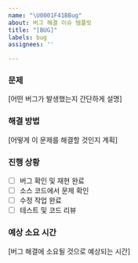 ```yaml
---
name: "\U0001F41BBug"
about: 버그 해결 이슈 템플릿
title: "[BUG]"
labels: bug
assignees: ''

---
```


### 문제
[어떤 버그가 발생했는지 간단하게 설명]

### 해결 방법
[어떻게 이 문제를 해결할 것인지 계획]

### 진행 상황
- [ ] 버그 확인 및 재현 완료
- [ ] 소스 코드에서 문제 확인
- [ ] 수정 작업 완료
- [ ] 테스트 및 코드 리뷰

### 예상 소요 시간
[버그 해결에 소요될 것으로 예상되는 시간]
